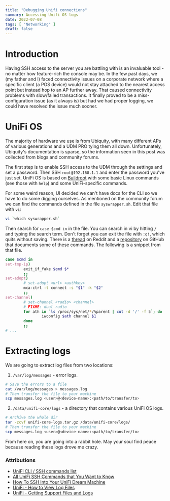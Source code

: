 ```yaml
---
title: "Debugging Unifi connections"
summary: Accessing Unifi OS logs
date: 2022-07-08
tags: [ "Networking" ]
draft: false
---
```


# Introduction
Having SSH access to the server you are battling with is an invaluable tool - no matter how feature-rich the console may be. In the few past days, we (my father and I) faced connectivity issues on a corporate network where a specific client (a POS device) would not stay attached to the nearest access point but instead hop to an AP further away. That caused connectivity problems with slow/failed transactions. It finally proved to be a miss-configuration issue (as it always is) but had we had proper logging, we could have resolved the issue much sooner.

# UniFi OS
The majority of hardware we use is from Ubiquity, with many different APs of various generations and a UDM PRO tying them all down. Unfortunately, Ubiquity's documentation is sparse, so the information seen in this post was collected from blogs and community forums.

The first step is to enable SSH access to the UDM through the settings and set a password. Then SSH  `root@192.168.1.1`  and enter the password you've just set. UniFi OS is based on [Buildroot](https://github.com/buildroot/buildroot) with some basic Linux commands (see those with `help`) and some UniFi-specific commands.

For some weird reason, UI decided we can't have docs for the CLI so we have to do some digging ourselves. As mentioned on the community forum we can find the commands defined in the file `syswrapper.sh`. Edit that file with `vi`:

```bash
vi `which syswrapper.sh`
```

Then search for `case $cmd in` in the file. You can search in vi by hitting `/` and typing the search term. Don't forget you can exit the file with `:q!`, which quits without saving. There is a [thread](https://www.reddit.com/r/Ubiquiti/comments/k2g8sk/some_useful_udmudmp_ssh_commands/) on Reddit and a [repository](https://github.com/TobyAnscombe/udm-setup) on GitHub that documents some of these commands. The following is a snippet from that file.

```bash
case $cmd in                                                                                                                    
set-tmp-ip)                                                                                                        
        exit_if_fake $cmd $*                                                                                                    
        ;;                                                                                                   
set-adopt)                                                                                                                      
        # set-adopt <url> <authkey>                                                                                             
        mca-ctrl -t connect -s "$1" -k "$2"                                                                                     
        ;;                                                                                                           
set-channel)                                                                                                       
        # set-channel <radio> <channel>                                                                              
        # FIXME: dual radio                                                                                                     
        for ath in `ls /proc/sys/net/*/%parent | cut -d '/' -f 5`; do                                                           
                iwconfig $ath channel $1                                                                                        
        done                                                                                                                    
        ;;                                                                                                                      
# ...                                                  
```

# Extracting logs
We are going to extract log files from two locations:

1.  `/var/log/messages` - error logs.
```bash
# Save the errors to a file
cat /var/log/messages > messages.log
# Then transfer the file to your machine
scp messages.log <user>@<device-name>:<path/to/transfer/to>
``` 

2. `/data/unifi-core/logs` - a directory that contains various UniFi OS logs.
```bash
# Archive the whole dir 
tar -zcvf unifi-core-logs.tar.gz /data/unifi-core/logs/
# Then transfer the file to your machine
scp messages.log <user>@<device-name>:<path/to/transfer/to>
``` 

From here on, you are going into a rabbit hole. May your soul find peace because reading these logs drove me crazy.

### Attributions
- [UniFi CLI / SSH commands list](https://community.ui.com/questions/Unifi-CLI-SSH-commands-list/e950d4c5-bf91-4f30-8d07-99103899328b#answer/03604df2-3dd1-4940-bffd-ddff72cae282)
- [All UniFi SSH Commands that You Want to Know](https://lazyadmin.nl/home-network/unifi-ssh-commands/)
- [How To SSH Into Your UniFi Dream Machine](https://evanmccann.net/blog/2020/5/udm-ssh)
- [UniFi - How to View Log Files](https://help.ui.com/hc/en-us/articles/204959834-UniFi-How-to-View-Log-Files)
- [UniFi - Getting Support Files and Logs](https://help.ui.com/hc/en-us/articles/360049956374-UniFi-UDM-Dream-Machine-Support-File-and-Logs)
